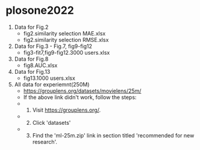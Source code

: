 # plosone2022
1. Data for Fig.2 
	* fig2.similarity selection MAE.xlsx
	* fig2.similarity selection RMSE.xlsx
2. Data for Fig.3 - Fig.7, fig9-fig12
	* fig3-fit7,fig9-fig12.3000 users.xlsx
3. Data for Fig.8
	* fig8.AUC.xlsx
4. Data for Fig.13
	* fig13.1000 users.xlsx
5. All data for experiemnt(250M)
	* https://grouplens.org/datasets/movielens/25m/
	* If the above link didn't work, follow the steps:
	* 1) Visit https://grouplens.org/.
	* 2) Click 'datasets'
	* 3) Find the 'ml-25m.zip' link in section titled 'recommended for new research'.
